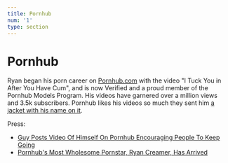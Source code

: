 ```yaml
---
title: Pornhub
num: '1'
type: section
---
```

# Pornhub

Ryan began his porn career on [Pornhub.com](https://www.pornhub.com/model/ryancreamer) with the video "I Tuck You in After You Have Cum", and is now Verified and a proud member of the Pornhub Models Program. His videos have garnered over a million views and 3.5k subscribers. Pornhub likes his videos so much they sent him [a jacket with his name on it](https://www.instagram.com/p/BsyBuc1nvZY/). 

Press:

* [Guy Posts Video Of Himself On Pornhub Encouraging People To Keep Going](http://www.ladbible.com/news/weird-guy-posts-video-of-himself-on-pornhub-encouraging-people-to-keep-going-20181031)
* [Pornhub's Most Wholesome Pornstar, Ryan Creamer, Has Arrived](http://www.collegehumor.com/post/7058729/pornhubs-most-wholesome-pornstar-has-arrived)
